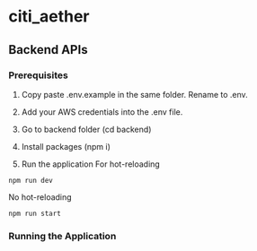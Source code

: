 # citi_aether

## Backend APIs

### Prerequisites

1. Copy paste .env.example in the same folder. Rename to .env.

2. Add your AWS credentials into the .env file.

3. Go to backend folder (cd backend)

4. Install packages (npm i)

5. Run the application
For hot-reloading
```
npm run dev
```
No hot-reloading
```
npm run start
```

### Running the Application
